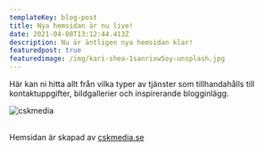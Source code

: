 ```yaml
---
templateKey: blog-post
title: Nya hemsidan är nu live!
date: 2021-04-08T13:12:44.413Z
description: Nu är äntligen nya hemsidan klar!
featuredpost: true
featuredimage: /img/kari-shea-1sanrixw5oy-unsplash.jpg
---
```

Här kan ni hitta allt från vilka typer av tjänster som tillhandahålls till kontaktuppgifter, bildgallerier och inspirerande blogginlägg.

![cskmedia](/img/cskmedia.png)

\
Hemsidan är skapad av [cskmedia.se](www.cskmedia.se)